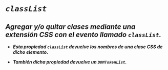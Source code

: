 # **_```classList```_**

## **_Agregar y/o quitar clases mediante una extensión CSS con el evento llamado ```classList```._**

- **_Esta propiedad ```classList``` devuelve los nombres de una clase CSS de dicho elemento._**

- **_También dicha propiedad devuelve un  ```DOMTokenList```._**
